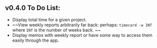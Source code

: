 ## v0.4.0 To Do List:

* Display total time for a given project.
* ~~View weekly reports arbitrarily far back:
    perhaps: `timecard -w INT` where `INT` is the number of weeks back. ~~
* Display memos with weekly report or have some way to access them easily through the app.